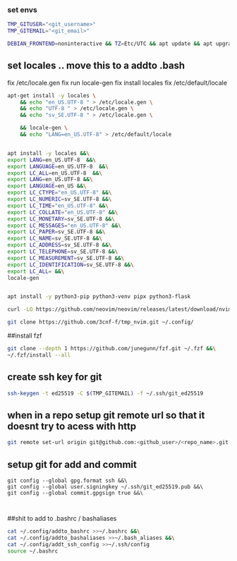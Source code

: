 ### set envs
```bash
TMP_GITUSER="<git_username>"
TMP_GITEMAIL="<git_email>"
```

```bash
DEBIAN_FRONTEND=noninteractive && TZ=Etc/UTC && apt update && apt upgrade -y &&apt install -y locales nano git curl wget xz-utils zstd unzip iproute2 
```
## set locales .. move this to a addto .bash
fix /etc/locale.gen
fix run locale-gen
fix install locales
fix /etc/default/locale
```bash  sv_SE.UTF-8
apt-get install -y locales \
    && echo "en_US.UTF-8 " > /etc/locale.gen \
    && echo "UTF-8 " > /etc/locale.gen \    
    && echo "sv_SE.UTF-8 " > /etc/locale.gen \

    && locale-gen \
    && echo "LANG=en_US.UTF-8" > /etc/default/locale


apt install -y locales &&\
export LANG=en_US.UTF-8  &&\
export LANGUAGE=en_US.UTF-8  &&\
export LC_ALL=en_US.UTF-8  &&\
export LANG=en_US.UTF-8 &&\
export LANGUAGE=en_US &&\
export LC_CTYPE="en_US.UTF-8" &&\
export LC_NUMERIC=sv_SE.UTF-8 &&\
export LC_TIME="en_US.UTF-8" &&\
export LC_COLLATE="en_US.UTF-8" &&\
export LC_MONETARY=sv_SE.UTF-8 &&\
export LC_MESSAGES="en_US.UTF-8" &&\
export LC_PAPER=sv_SE.UTF-8 &&\
export LC_NAME=sv_SE.UTF-8 &&\
export LC_ADDRESS=sv_SE.UTF-8 &&\
export LC_TELEPHONE=sv_SE.UTF-8 &&\
export LC_MEASUREMENT=sv_SE.UTF-8 &&\
export LC_IDENTIFICATION=sv_SE.UTF-8 &&\
export LC_ALL= &&\
locale-gen
```


```bash

apt install -y python3-pip python3-venv pipx python3-flask
```

```bash
curl -LO https://github.com/neovim/neovim/releases/latest/download/nvim-linux-x86_64.tar.gz &&rm -rf /opt/nvim &&tar -C /opt -xzf nvim-linux-x86_64.tar.gz &&\

git clone https://github.com/3cnf-f/tmp_nvim.git ~/.config/
```
##install fzf

```bash
git clone --depth 1 https://github.com/junegunn/fzf.git ~/.fzf &&\
~/.fzf/install --all
```

## create ssh key for git
```bash
ssh-keygen -t ed25519 -C $(TMP_GITEMAIL) -f ~/.ssh/git_ed25519 
```

## when in a repo setup git remote url so that it doesnt try to acess with http
```bash
git remote set-url origin git@github.com:<github_user>/<repo_name>.git

```

## setup git for add and commit
```
git config --global gpg.format ssh &&\
git config --global user.signingkey ~/.ssh/git_ed25519.pub &&\
git config --global commit.gpgsign true &&\



```

##shit to add to .bashrc / bashaliases
```bash
cat ~/.config/addto_bashrc >>~/.bashrc &&\
cat ~/.config/addto_bashaliases >>~/.bash_aliases &&\
cat ~/.config/addt_ssh_config >>~/.ssh/config
source ~/.bashrc

```

